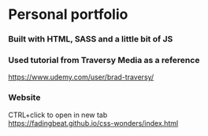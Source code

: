 # Personal portfolio

### Built with HTML, SASS and a little bit of JS

### Used tutorial from Traversy Media as a reference

https://www.udemy.com/user/brad-traversy/

### Website

CTRL+click to open in new tab  
https://fadingbeat.github.io/css-wonders/index.html
